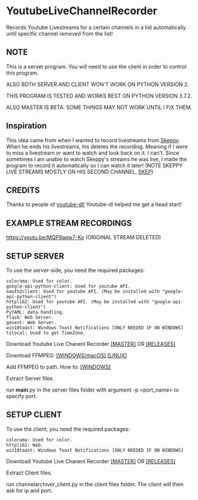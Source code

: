 # YoutubeLiveChannelRecorder
  Records Youtube Livestreams for a certain channels in a list automatically until specific channel removed from the list!
  
## NOTE
  This is a server program. You will need to use the client in order to
  control this program.
  
  ALSO BOTH SERVER AND CLIENT WON'T WORK ON PYTHON VERSION 2.
  
  THIS PROGRAM IS TESTED AND WORKS BEST ON PYTHON VERSION 3.7.2.
  
  ALSO MASTER IS BETA. SOME THINGS MAY NOT WORK UNTIL I FIX THEM.

## Inspiration
  
  This idea came from when I wanted to record livestreams from [Skeppy](https://www.youtube.com/channel/UCzMjRlKVO9XIqH_crIFpi6w).
  When he ends his livestreams, his deletes the recording. Meaning if I were to miss a livestream or want to watch and look back on it. I can't. Since sometimes I am unable to watch Skeppy's streams he was live, I made the program to record it automatically so I can watch it later! (NOTE SKEPPY LIVE STREAMS MOSTLY ON HIS SECOND CHANNEL, [SKEP](https://www.youtube.com/channel/UCviw1uSMHnTFm9RQvacw6Mw))

## CREDITS
  
  Thanks to people of [youtube-dl!](https://github.com/ytdl-org/youtube-dl/)
  Youtube-dl helped me get a head start!

## EXAMPLE STREAM RECORDINGS
  
  https://youtu.be/MQP8aqw7-Ko (ORIGINAL STREAM DELETED)

## SETUP SERVER
  To use the server-side, you need the required packages:
  ```
  colorama: Used for color.
  google-api-python-client: Used for youtube API.
  oauth2client: Used for youtube API. (May be installed with "google-api-python-client")
  httplib2: Used for youtube API. (May be installed with "google-api-python-client")
  PyYAML: data handling.
  flask: Web Server.
  gevent: Web Server.
  win10toast: Windows Toast Notifications [ONLY NEEDED IF ON WINDOWS]
  tzlocal: Used to get TimeZone.
  ```
  
  Download Youtube Live Chanenl Recorder [[MASTER]](https://github.com/TheDaChicken/YoutubeLiveChannelRecorder/archive/master.zip)
  OR [[RELEASES]](https://github.com/TheDaChicken/YoutubeLiveChannelRecorder/releases)
  
  Download FFMPEG: [[WINDOWS/macOS]](https://ffmpeg.zeranoe.com/builds/) [[LINUX]](https://ffmpeg.org/download.html#build-linux)
  
  Add FFMPEG to path. How to: [[WINDOWS]](https://windowsloop.com/install-ffmpeg-windows-10/)
  
  Extract Server files.
  
  run __main__.py in the server files folder with argument -p <port_name> to specify port.

## SETUP CLIENT
  To use the client, you need the required packages:
  ```
  colorama: Used for color.
  httplib2: Web.
  win10toast: Windows Toast Notifications [ONLY NEEDED IF ON WINDOWS]
  ```
  
  Download Youtube Live Chanenl Recorder [[MASTER]](https://github.com/TheDaChicken/YoutubeLiveChannelRecorder/archive/master.zip)
  OR [[RELEASES]](https://github.com/TheDaChicken/YoutubeLiveChannelRecorder/releases)
  
  Extract Client files.
  
  run channelarchiver_client.py in the client files folder. The client will then ask for ip and port.
